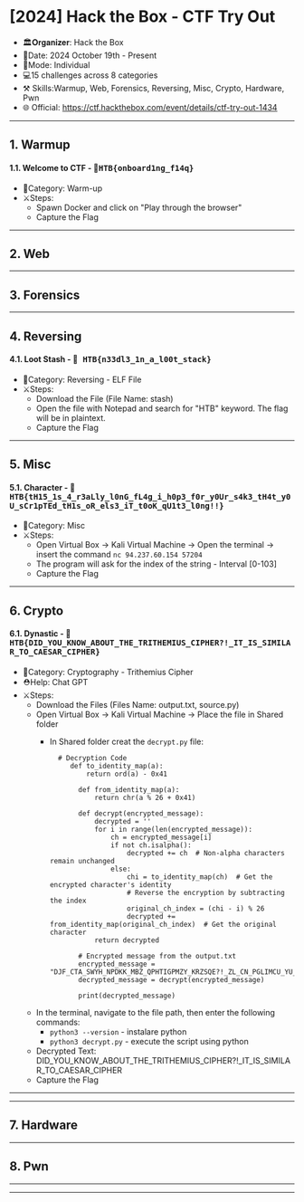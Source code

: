 # [2024] Hack  the Box - CTF Try Out
- 🏛️𝐎𝐫𝐠𝐚𝐧𝐢𝐳𝐞𝐫: Hack the Box
- 📅Date: 2024 October 19th - Present
- 💪Mode: Individual
- 💻15 challenges across 8 categories
- ⚒️ Skills:Warmup, Web, Forensics, Reversing, Misc, Crypto, Hardware, Pwn 
- 🌐 Official: https://ctf.hackthebox.com/event/details/ctf-try-out-1434

---
## 1. Warmup
#### 1.1. Welcome to CTF - 🚩<kbd>HTB{onboard1ng_f14q} </kbd>
- 📂Category: Warm-up
- ⚔️Steps: 
    - Spawn Docker and click on "Play through the browser"
    - Capture the Flag
      
---
## 2. Web

---
## 3. Forensics

---
## 4. Reversing
#### 4.1. Loot Stash - 🚩<kbd> HTB{n33dl3_1n_a_l00t_stack} </kbd>
- 📂Category: Reversing - ELF File
- ⚔️Steps: 
	- Download the File (File Name: stash)
 	- Open the file with Notepad and search for "HTB" keyword. The flag will be in plaintext.
  	- Capture the Flag 
   
---
## 5. Misc
#### 5.1. Character - 🚩<kbd> HTB{tH15_1s_4_r3aLly_l0nG_fL4g_i_h0p3_f0r_y0Ur_s4k3_tH4t_y0U_sCr1pTEd_tH1s_oR_els3_iT_t0oK_qU1t3_l0ng!!} </kbd>
- 📂Category: Misc
- ⚔️Steps: 
	- Open Virtual Box -> Kali Virtual Machine -> Open the terminal -> insert the command `nc 94.237.60.154 57204`
 	- The program will ask for the index of the string - Interval [0-103]
  	- Capture the Flag  
---

## 6. Crypto
#### 6.1. Dynastic - 🚩<kbd> HTB{DID_YOU_KNOW_ABOUT_THE_TRITHEMIUS_CIPHER?!_IT_IS_SIMILAR_TO_CAESAR_CIPHER} </kbd>
- 📂Category: Cryptography - Trithemius Cipher
- ⛑️Help: Chat GPT
- ⚔️Steps: 
	- Download the Files (Files Name: output.txt, source.py)
  - Open Virtual Box -> Kali Virtual Machine -> Place the file in Shared folder
	- In Shared folder creat the `decrypt.py` file:
   
         ```
           # Decryption Code
              def to_identity_map(a):
                  return ord(a) - 0x41
              
                def from_identity_map(a):
                    return chr(a % 26 + 0x41)
                
                def decrypt(encrypted_message):
                    decrypted = ''
                    for i in range(len(encrypted_message)):
                        ch = encrypted_message[i]
                        if not ch.isalpha():
                            decrypted += ch  # Non-alpha characters remain unchanged
                        else:
                            chi = to_identity_map(ch)  # Get the encrypted character's identity
                            # Reverse the encryption by subtracting the index
                            original_ch_index = (chi - i) % 26
                            decrypted += from_identity_map(original_ch_index)  # Get the original character
                    return decrypted
                
                # Encrypted message from the output.txt
                encrypted_message = "DJF_CTA_SWYH_NPDKK_MBZ_QPHTIGPMZY_KRZSQE?!_ZL_CN_PGLIMCU_YU_KJODME_RYGZXL"
                decrypted_message = decrypt(encrypted_message)
                
                print(decrypted_message)
         ```
  - In the terminal, navigate to the file path, then enter the following commands:
      - `python3 --version`  - instalare python
      - `python3 decrypt.py` - execute the script using python
  - Decrypted Text:
     DID_YOU_KNOW_ABOUT_THE_TRITHEMIUS_CIPHER?!_IT_IS_SIMILAR_TO_CAESAR_CIPHER
  - Capture the Flag
 
    
---
---
## 7. Hardware

---
## 8. Pwn
---
---
